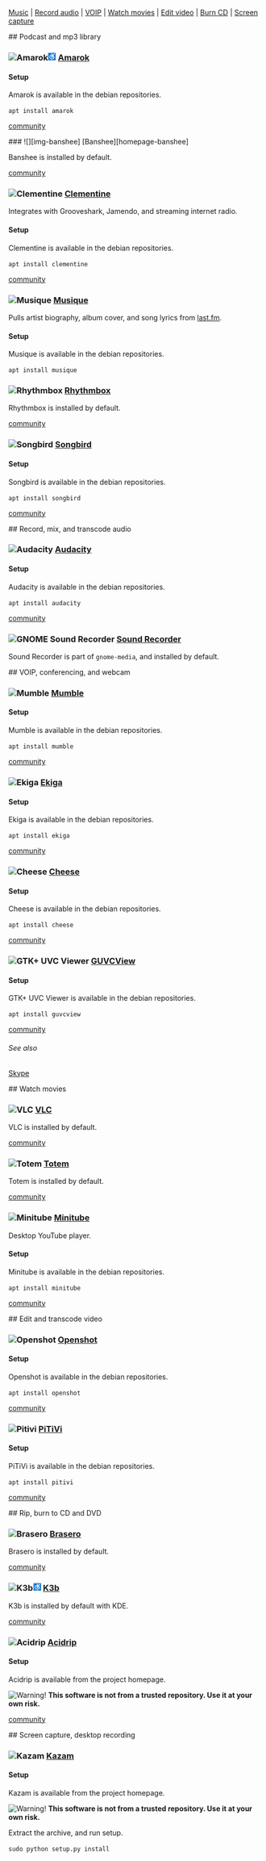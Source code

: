 [Music][anchor-podcast-mp3] | [Record audio][anchor-record-audio] | [VOIP][anchor-voip] | [Watch movies][anchor-watch-movies] | [Edit video][anchor-edit-video] | [Burn CD][anchor-burn-cd] | [Screen capture][anchor-screen-capture]

[anchor-podcast-mp3]: #wiki-podcast-mp3
[anchor-record-audio]: #wiki-record-audio
[anchor-voip]: #wiki-voip
[anchor-watch-movies]: #wiki-watch-movies
[anchor-edit-video]: #wiki-edit-video
[anchor-burn-cd]: #wiki-burn-cd
[anchor-screen-capture]: #wiki-screen-capture

<a id="podcast-mp3"/>
## Podcast and mp3 library

### ![][img-amarok]![KDE][emblem-kde] [Amarok][homepage-amarok]
#### Setup  

Amarok is available in the debian repositories.  

`apt install amarok`  

[community][community-amarok]



<a id="banshee"/>
### ![][img-banshee] [Banshee][homepage-banshee]  

Banshee is installed by default.  

[community][community-banshee]

### ![][img-clementine] [Clementine][homepage-clementine]  

Integrates with Grooveshark, Jamendo, and streaming internet radio.

#### Setup  

Clementine is available in the debian repositories.  

`apt install clementine`  

[community][community-clementine]


### ![][img-musique] [Musique][homepage-musique]

Pulls artist biography, album cover, and song lyrics from [last.fm][link-last-fm].

#### Setup

Musique is available in the debian repositories.

`apt install musique`

### ![][img-rhythmbox] [Rhythmbox][homepage-rhythmbox]  

Rhythmbox is installed by default.  

[community][community-rhythmbox]

### ![][img-songbird] [Songbird][homepage-songbird]  

#### Setup  

Songbird is available in the debian repositories.  

`apt install songbird`  

[community][community-songbird]



<a id="record-audio"/>
## Record, mix, and transcode audio

### ![][img-audacity] [Audacity][homepage-audacity]

#### Setup  
Audacity is available in the debian repositories.  

`apt install audacity`  

[community][community-audacity]

### ![][img-gnome-sound-recorder] [Sound Recorder][homepage-gnome-sound-recorder]
Sound Recorder is part of `gnome-media`, and installed by default.  

<a id="voip" />
## VOIP, conferencing, and webcam 

### ![][img-mumble] [Mumble][homepage-mumble]

#### Setup  
Mumble is available in the debian repositories.  

`apt install mumble`  

[community][community-mumble]

### ![][img-ekiga] [Ekiga][homepage-ekiga]

#### Setup
Ekiga is available in the debian repositories.

`apt install ekiga`

[community][community-ekiga]

### ![][img-cheese] [Cheese][homepage-cheese]
#### Setup
Cheese is available in the debian repositories.

`apt install cheese`

[community][community-cheese]

### ![][img-guvcview] [GUVCView][homepage-guvcview]

#### Setup

GTK+ UVC Viewer is available in the debian repositories.

`apt install guvcview`

[community][community-guvcview]

###### See also
[Skype][anchor-skype]


<a id="watch-movies"/>
## Watch movies

### ![][img-vlc] [VLC][homepage-vlc]

VLC is installed by default.

[community][community-vlc]

### ![][img-totem] [Totem][homepage-totem]

Totem is installed by default.

[community][community-totem]

### ![][img-minitube] [Minitube][homepage-minitube]

Desktop YouTube player.

#### Setup

Minitube is available in the debian repositories.

`apt install minitube`

[community][community-minitube]

<a id="edit-video"/>
## Edit and transcode video

### ![][img-openshot] [Openshot][homepage-openshot]
#### Setup

Openshot is available in the debian repositories.

`apt install openshot`

[community][community-openshot]

### ![][img-pitivi] [PiTiVi][homepage-pitivi]

#### Setup

PiTiVi is available in the debian repositories.

`apt install pitivi`

[community][community-pitivi]


<a id="burn-cd"/>
## Rip, burn to CD and DVD

### ![][img-brasero] [Brasero][homepage-brasero]

Brasero is installed by default.

[community][community-brasero]

### ![][img-k3b]![KDE][emblem-kde] [K3b][homepage-k3b]

K3b is installed by default with KDE.

[community][community-k3b]

### ![][img-acidrip] [Acidrip][homepage-acidrip]

#### Setup

Acidrip is available from the project homepage.

![][emblem-warn] **This software is not from a trusted repository.  Use it at your own risk.**

[community][community-acidrip]


<a id="screen-capture"/>
## Screen capture, desktop recording

### ![][img-kazam] [Kazam][homepage-kazam]

#### Setup

Kazam is available from the project homepage.

![][emblem-warn] **This software is not from a trusted repository.  Use it at your own risk.**

Extract the archive, and run setup.

`sudo python setup.py install`


[anchor-skype]: Messaging#wiki-skype

[community-acidrip]: http://community.linuxmint.com/software/view/acidrip
[community-amarok]: http://community.linuxmint.com/software/view/amarok
[community-audacity]: http://community.linuxmint.com/software/view/audacity
[community-banshee]: http://community.linuxmint.com/software/view/banshee
[community-brasero]: http://community.linuxmint.com/software/view/brasero
[community-cheese]: http://community.linuxmint.com/software/view/cheese
[community-clementine]: http://community.linuxmint.com/software/view/clementine
[community-ekiga]: http://community.linuxmint.com/software/view/ekiga
[community-guvcview]: http://community.linuxmint.com/software/view/guvcview
[community-k3b]: http://community.linuxmint.com/software/view/k3b
[community-minitube]: http://community.linuxmint.com/software/view/minitube
[community-mumble]: http://community.linuxmint.com/software/view/mumble
[community-openshot]: http://community.linuxmint.com/software/view/openshot
[community-pitivi]: http://community.linuxmint.com/software/view/pitivi
[community-rhythmbox]: http://community.linuxmint.com/software/view/rhythmbox
[community-songbird]: http://community.linuxmint.com/software/view/songbird
[community-spotify]: http://community.linuxmint.com/software/view/spotify
[community-totem]: http://community.linuxmint.com/software/view/totem
[community-vlc]: http://community.linuxmint.com/software/view/vlc

[emblem-kde]: image/boston.png "KDE"
[emblem-warn]: image/emblem-warn.png "Warning!"

[homepage-acidrip]: http://sourceforge.net/projects/acidrip/ "Acidrip"
[homepage-amarok]: http://amarok.kde.org/ "Amarok"
[homepage-audacity]: http://audacity.sourceforge.net/ "Audacity"
[homepage-banshee]: http://banshee.fm/ "Banshee"
[homepage-brasero]: http://projects.gnome.org/brasero/ "Brasero"
[homepage-cheese]: http://projects.gnome.org/cheese/ "Cheese"
[homepage-clementine]: http://www.clementine-player.org/ "Clementine"
[homepage-ekiga]: http://ekiga.org/ "Ekiga"
[homepage-gnome-sound-recorder]: http://library.gnome.org/users/gnome-sound-recorder/ "GNOME Sound Recorder"
[homepage-guvcview]: http://guvcview.sourceforge.net/ "GTK+ UVC Viewer"
[homepage-k3b]: http://www.k3b.org/ "K3b"
[homepage-kazam]: https://launchpad.net/kazam/+download "Kazam"
[homepage-minitube]: http://flavio.tordini.org/minitube
[homepage-mumble]: http://mumble.sourceforge.net/ "Mumble"
[homepage-musique]: http://flavio.tordini.org/musique "Musique"
[homepage-openshot]: http://www.openshotvideo.com/ "Openshot"
[homepage-pitivi]: http://www.pitivi.org/ "PiTiVi"
[homepage-rhythmbox]: http://projects.gnome.org/rhythmbox/ "Rhythmbox"
[homepage-songbird]: http://getsongbird.com/ "Songbird"
[homepage-totem]: http://projects.gnome.org/totem/
[homepage-vlc]: http://www.videolan.org/vlc/ "VLC"

[img-acidrip]: image/acidrip.png "Acidrip"
[img-amarok]: image/amarok.png "Amarok"
[img-audacity]: image/audacity.png "Audacity"
[img-banshee]: image/banshee.png "Banshee"
[img-brasero]: image/brasero.png "Brasero"
[img-cheese]: image/cheese.png "Cheese"
[img-clementine]: image/clementine.png "Clementine"
[img-ekiga]: image/ekiga.png "Ekiga"
[img-gnome-sound-recorder]: image/gnome-sound-recorder.png "GNOME Sound Recorder"
[img-guvcview]: image/guvcview.png "GTK+ UVC Viewer"
[img-k3b]: image/k3b.png "K3b"
[img-kazam]: image/kazam.png "Kazam"
[img-minitube]: image/minitube.png "Minitube"
[img-mumble]: image/mumble.png "Mumble"
[img-musique]: image/musique.png "Musique"
[img-openshot]: image/openshot.png "Openshot"
[img-pitivi]: image/pitivi.png "Pitivi"
[img-rhythmbox]: image/rhythmbox.png "Rhythmbox"
[img-songbird]: image/songbird.png "Songbird"
[img-totem]: image/totem.png "Totem"
[img-vlc]: image/vlc.png "VLC"

[link-last-fm]: http://www.last.fm/ "last.fm"